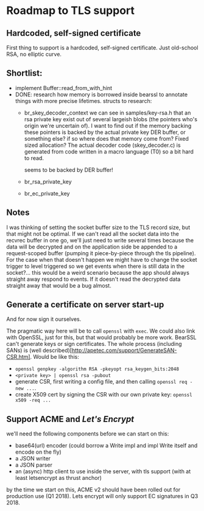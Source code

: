 # Roadmap to TLS support


## Hardcoded, self-signed certificate

First thing to support is a hardcoded, self-signed certificate. Just old-school RSA, no elliptic curve. 


## Shortlist:

- implement Buffer::read_from_with_hint
- DONE: research how memory is borrowed inside bearssl to annotate things with more precise lifetimes. structs to research:
  - br_skey_decoder_context
      we can see in samples/key-rsa.h that an rsa private key exist out of several largeish blobs (the pointers who's origin we're uncertain of). I want to find out if the memory backing these pointers is backed by the actual private key DER buffer, or something else? if so where does that memory come from? Fixed sized allocation? The actual decoder code (skey_decoder.c) is generated from code written in a macro language (T0) so a bit hard to read.

      seems to be backed by DER buffer!
  - br_rsa_private_key
  - br_ec_private_key

## Notes

I was thinking of setting the socket buffer size to the TLS record size, but that might not be optimal. If we can't read all the socket data into the recvrec buffer in one go, we'll just need to write several times because the data will be decrypted and on the application side be appended to a request-scoped buffer (pumping it piece-by-piece through the tls pipeline). For the case when that doesn't happen we might have to change the socket trigger to level triggered so we get events when there is still data in the socket?... this would be a weird scenario because the app should always straight away respond to events. If it doesn't read the decrypted data straight away that would be a bug almost.

## Generate a certificate on server start-up

And for now sign it ourselves.

The pragmatic way here will be to call `openssl` with `exec`. We could also link with OpenSSL, just for this, but that would probably be more work. BearSSL can't generate keys or sign certificates. The whole process (including SANs) is (well described)[http://apetec.com/support/GenerateSAN-CSR.htm]. Would be like this:

  - `openssl genpkey -algorithm RSA -pkeyopt rsa_keygen_bits:2048`
  - `<private key> | openssl rsa -pubout`
  - generate CSR, first writing a config file, and then calling `openssl req -new ...`.
  - create X509 cert by signing the CSR with our own private key: `openssl x509 -req ...`

## Support ACME and *Let's Encrypt*

we'll need the following components before we can start on this:

  - base64(url) encoder (could borrow a Write impl and impl Write itself and encode on the fly)
  - a JSON writer
  - a JSON parser
  - an (async) http client to use inside the server, with tls support (with at least letsencrypt as thrust anchor)

by the time we start on this, ACME v2 should have been rolled out for production use (Q1 2018).
Lets encrypt will only support EC signatures in Q3 2018.
